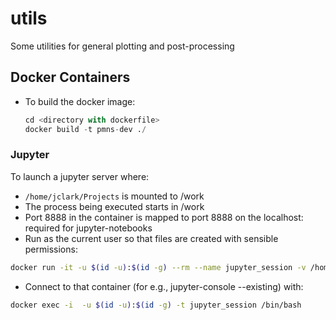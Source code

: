 # utils
Some utilities for general plotting and post-processing


## Docker Containers

 * To build the docker image: 
    ```python
    cd <directory with dockerfile>
    docker build -t pmns-dev ./
    ```

### Jupyter

To launch a jupyter server where:
 * `/home/jclark/Projects` is mounted to /work
 * The process being executed starts in /work
 * Port 8888 in the container is mapped to port 8888 on the localhost: required for jupyter-notebooks
 * Run as the current user so that files are created with sensible permissions:
 ```bash
 docker run -it -u $(id -u):$(id -g) --rm --name jupyter_session -v /home/jclark/Projects:/work -w /work -p 8888:8888 pmns-dev
 ```
 * Connect to that container (for e.g., jupyter-console --existing) with:
 ```bash
 docker exec -i  -u $(id -u):$(id -g) -t jupyter_session /bin/bash
 ```
